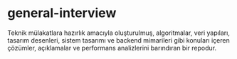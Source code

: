 # general-interview
Teknik mülakatlara hazırlık amacıyla oluşturulmuş, algoritmalar, veri yapıları, tasarım desenleri, sistem tasarımı ve backend mimarileri gibi konuları içeren çözümler, açıklamalar ve performans analizlerini barındıran bir repodur.
